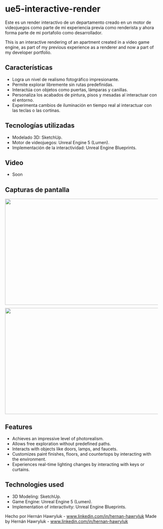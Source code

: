 # ue5-interactive-render

Este es un render interactivo de un departamento creado en un motor de videojuegos como parte de mi experiencia previa como renderista y ahora forma parte de mi portafolio como desarrollador.

This is an interactive rendering of an apartment created in a video game engine, as part of my previous experience as a renderer and now a part of my developer portfolio.

## Características

- Logra un nivel de realismo fotográfico impresionante.
- Permite explorar libremente sin rutas predefinidas.
- Interactúa con objetos como puertas, lámparas y canillas.
- Personaliza los acabados de pintura, pisos y mesadas al interactuar con el entorno.
- Experimenta cambios de iluminación en tiempo real al interactuar con las teclas o las cortinas.

## Tecnologías utilizadas

- Modelado 3D: SketchUp.
- Motor de videojuegos: Unreal Engine 5 (Lumen).
- Implementación de la interactividad: Unreal Engine Blueprints.

## Video
- Soon

## Capturas de pantalla
<div align="center" style="display: flex; flex-wrap: wrap; justify-content: center; gap: 10px;">
  <img src="./assets/screenshots/LoginScreen.png" width=700 height=350>
  <img src="./assets/screenshots/HomeScreen.png" width=700 height=350>
</div>

## Features

- Achieves an impressive level of photorealism.
- Allows free exploration without predefined paths.
- Interacts with objects like doors, lamps, and faucets.
- Customizes paint finishes, floors, and countertops by interacting with the environment.
- Experiences real-time lighting changes by interacting with keys or curtains.

## Technologies used

- 3D Modeling: SketchUp.
- Game Engine: Unreal Engine 5 (Lumen).
- Implementation of interactivity: Unreal Engine Blueprints.

Hecho por Hernán Hawryluk - www.linkedin.com/in/hernan-hawryluk
Made by Hernán Hawryluk - www.linkedin.com/in/hernan-hawryluk
